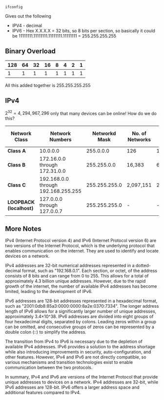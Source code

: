 ```
ifconfig
```
Gives out the following
 - IPV4 - decimal
 - IPV6 - Hex
X.X.X.X = 32 bits, so 8 bits per section, so basically it could be
11111111.11111111.11111111.11111111 = 255.255.255.255

## Binary Overload
| 128 | 64  | 32  | 16  | 8   | 4   | 2   | 1   |
| --- | --- | --- | --- | --- | --- | --- | --- |
| 1   | 1   | 1   | 1   | 1   | 1   | 1   | 1   |
All this added together is 255.255.255.255

## IPv4
$2^{32} = 4,294,967,296$ only that many devices can be online! How do we do this?

| **Network Class**           | Network Numbers                     | Networkd Mask | No. of Networks | No. of Hosts per Network |
| --------------------------- | ----------------------------------- | ------------- | --------------- | ------------------------ |
| **Class A**                 | 10.0.0.0                            | 255.0.0.0     | 126             | 16,646,144               |
| **Class B**                 | 172.16.0.0 through 172.31.0.0       | 255.255.0.0   | 16,383          | 65,024                   |
| **Class C**                 | 192.168.0.0 through 192.168.255.255 | 255.255.255.0 | 2,097,151       | 254                      |
| **LOOPBACK<br>(localhost)** | 127.0.0.0 through 127.0.0.7         | 255.255.255.0 | -               | -                        |

## More Notes
IPv4 (Internet Protocol version 4) and IPv6 (Internet Protocol version 6) are two versions of the Internet Protocol, which is the underlying protocol that enables communication on the internet. They are used to identify and locate devices on a network.

IPv4 addresses are 32-bit numerical addresses represented in a dotted-decimal format, such as "192.168.0.1". Each section, or octet, of the address consists of 8 bits and can range from 0 to 255. This allows for a total of approximately 4.3 billion unique addresses. However, due to the rapid growth of the internet, the number of available IPv4 addresses has become limited, leading to the development of IPv6.

IPv6 addresses are 128-bit addresses represented in a hexadecimal format, such as "2001:0db8:85a3:0000:0000:8a2e:0370:7334". The longer address length of IPv6 allows for a significantly larger number of unique addresses, approximately 3.4×10^38. IPv6 addresses are divided into eight groups of four hexadecimal digits, separated by colons. Leading zeros within a group can be omitted, and consecutive groups of zeros can be represented by a double colon (::) to simplify the address.

The transition from IPv4 to IPv6 is necessary due to the depletion of available IPv4 addresses. IPv6 provides a solution to the address shortage while also introducing improvements in security, auto-configuration, and other features. However, IPv4 and IPv6 are not directly compatible, so various mechanisms and transition technologies exist to enable communication between the two protocols.

In summary, IPv4 and IPv6 are versions of the Internet Protocol that provide unique addresses to devices on a network. IPv4 addresses are 32-bit, while IPv6 addresses are 128-bit. IPv6 offers a larger address space and additional features compared to IPv4.